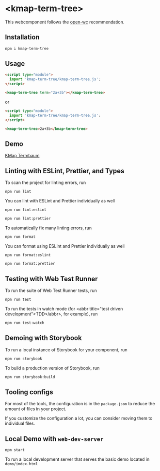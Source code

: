 # \<kmap-term-tree>

This webcomponent follows the [open-wc](https://github.com/open-wc/open-wc) recommendation.

## Installation
```bash
npm i kmap-term-tree
```

## Usage
```html
<script type="module">
  import 'kmap-term-tree/kmap-term-tree.js';
</script>

<kmap-term-tree term="2a+3b"></kmap-term-tree>
```
or
```html
<script type="module">
  import 'kmap-term-tree/kmap-term-tree.js';
</script>

<kmap-term-tree>2a+3b</kmap-term-tree>
```

## Demo
[KMap Termbaum](https://kmap.eu/app/browser/Mathematik/Tools/Termbaum)

## Linting with ESLint, Prettier, and Types
To scan the project for linting errors, run
```bash
npm run lint
```

You can lint with ESLint and Prettier individually as well
```bash
npm run lint:eslint
```
```bash
npm run lint:prettier
```

To automatically fix many linting errors, run
```bash
npm run format
```

You can format using ESLint and Prettier individually as well
```bash
npm run format:eslint
```
```bash
npm run format:prettier
```

## Testing with Web Test Runner
To run the suite of Web Test Runner tests, run
```bash
npm run test
```

To run the tests in watch mode (for &lt;abbr title=&#34;test driven development&#34;&gt;TDD&lt;/abbr&gt;, for example), run

```bash
npm run test:watch
```

## Demoing with Storybook
To run a local instance of Storybook for your component, run
```bash
npm run storybook
```

To build a production version of Storybook, run
```bash
npm run storybook:build
```


## Tooling configs

For most of the tools, the configuration is in the `package.json` to reduce the amount of files in your project.

If you customize the configuration a lot, you can consider moving them to individual files.

## Local Demo with `web-dev-server`
```bash
npm start
```
To run a local development server that serves the basic demo located in `demo/index.html`
